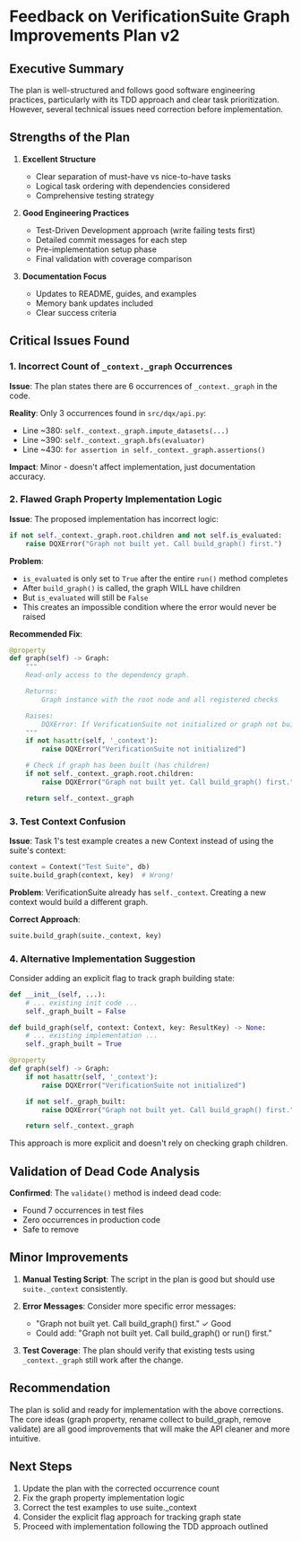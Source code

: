 # Feedback on VerificationSuite Graph Improvements Plan v2

## Executive Summary

The plan is well-structured and follows good software engineering practices, particularly with its TDD approach and clear task prioritization. However, several technical issues need correction before implementation.

## Strengths of the Plan

1. **Excellent Structure**
   - Clear separation of must-have vs nice-to-have tasks
   - Logical task ordering with dependencies considered
   - Comprehensive testing strategy

2. **Good Engineering Practices**
   - Test-Driven Development approach (write failing tests first)
   - Detailed commit messages for each step
   - Pre-implementation setup phase
   - Final validation with coverage comparison

3. **Documentation Focus**
   - Updates to README, guides, and examples
   - Memory bank updates included
   - Clear success criteria

## Critical Issues Found

### 1. Incorrect Count of `_context._graph` Occurrences

**Issue**: The plan states there are 6 occurrences of `_context._graph` in the code.

**Reality**: Only 3 occurrences found in `src/dqx/api.py`:
- Line ~380: `self._context._graph.impute_datasets(...)`
- Line ~390: `self._context._graph.bfs(evaluator)`
- Line ~430: `for assertion in self._context._graph.assertions()`

**Impact**: Minor - doesn't affect implementation, just documentation accuracy.

### 2. Flawed Graph Property Implementation Logic

**Issue**: The proposed implementation has incorrect logic:
```python
if not self._context._graph.root.children and not self.is_evaluated:
    raise DQXError("Graph not built yet. Call build_graph() first.")
```

**Problem**:
- `is_evaluated` is only set to `True` after the entire `run()` method completes
- After `build_graph()` is called, the graph WILL have children
- But `is_evaluated` will still be `False`
- This creates an impossible condition where the error would never be raised

**Recommended Fix**:
```python
@property
def graph(self) -> Graph:
    """
    Read-only access to the dependency graph.

    Returns:
        Graph instance with the root node and all registered checks

    Raises:
        DQXError: If VerificationSuite not initialized or graph not built yet
    """
    if not hasattr(self, '_context'):
        raise DQXError("VerificationSuite not initialized")

    # Check if graph has been built (has children)
    if not self._context._graph.root.children:
        raise DQXError("Graph not built yet. Call build_graph() first.")

    return self._context._graph
```

### 3. Test Context Confusion

**Issue**: Task 1's test example creates a new Context instead of using the suite's context:
```python
context = Context("Test Suite", db)
suite.build_graph(context, key)  # Wrong!
```

**Problem**: VerificationSuite already has `self._context`. Creating a new context would build a different graph.

**Correct Approach**:
```python
suite.build_graph(suite._context, key)
```

### 4. Alternative Implementation Suggestion

Consider adding an explicit flag to track graph building state:

```python
def __init__(self, ...):
    # ... existing init code ...
    self._graph_built = False

def build_graph(self, context: Context, key: ResultKey) -> None:
    # ... existing implementation ...
    self._graph_built = True

@property
def graph(self) -> Graph:
    if not hasattr(self, '_context'):
        raise DQXError("VerificationSuite not initialized")

    if not self._graph_built:
        raise DQXError("Graph not built yet. Call build_graph() first.")

    return self._context._graph
```

This approach is more explicit and doesn't rely on checking graph children.

## Validation of Dead Code Analysis

**Confirmed**: The `validate()` method is indeed dead code:
- Found 7 occurrences in test files
- Zero occurrences in production code
- Safe to remove

## Minor Improvements

1. **Manual Testing Script**: The script in the plan is good but should use `suite._context` consistently.

2. **Error Messages**: Consider more specific error messages:
   - "Graph not built yet. Call build_graph() first." ✓ Good
   - Could add: "Graph not built yet. Call build_graph() or run() first."

3. **Test Coverage**: The plan should verify that existing tests using `_context._graph` still work after the change.

## Recommendation

The plan is solid and ready for implementation with the above corrections. The core ideas (graph property, rename collect to build_graph, remove validate) are all good improvements that will make the API cleaner and more intuitive.

## Next Steps

1. Update the plan with the corrected occurrence count
2. Fix the graph property implementation logic
3. Correct the test examples to use suite._context
4. Consider the explicit flag approach for tracking graph state
5. Proceed with implementation following the TDD approach outlined
